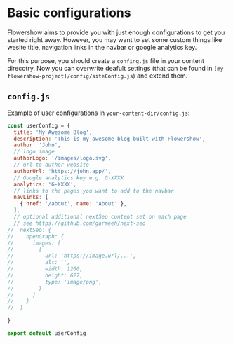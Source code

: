 # Basic configurations

Flowershow aims to provide you with just enough configurations to get you started right away. However, you may want to set some custom things like wesite title, navigation links in the navbar or google analytics key.

For this purpose, you should create a `confing.js` file in your content direcotry. Now you can overwrite deafult settings (that can be found in `[my-flowershow-project]/config/siteConfig.js`) and extend them.

## `config.js`

Example of user configurations in `your-content-dir/config.js`:

```js
const userConfig = {
  title: 'My Awesome Blog',
  description: 'This is my awesome blog built with Flowershow', 
  author: 'John',
  // logo image
  authorLogo: '/images/logo.svg',
  // url to author website
  authorUrl: 'https://john.app/',
  // Google analytics key e.g. G-XXXX
  analytics: 'G-XXXX',
  // links to the pages you want to add to the navbar
  navLinks: [
    { href: '/about', name: 'About' },
  ],
  // optional additional nextSeo content set on each page
  // see https://github.com/garmeeh/next-seo
//  nextSeo: {
//    openGraph: {
//      images: [
//        {
//          url: 'https://image.url/...',
//          alt: '',
//          width: 1200,
//          height: 627,
//          type: 'image/png',
//        }
//      ]
//    }
//  }

}

export default userConfig

```

